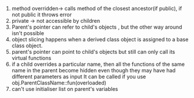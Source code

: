 1. method overridden-> calls method of the closest ancestor(if public), if not public it throws error
2. private -> not accessible by children
3. Parent's pointer can refer to child's objects , but the other way around isn't possible
4. object slicing happens when a derived class object is assigned to a base class object.
5. parent's pointer can point to child's objects but still can only call its virtual functions
6. if a child overrides a particular name, then all the functions of the same name in the parent become hidden even though they may have had different parameters as input
It can be called if you use obj.ParentClassName::fun(overloaded)
7. can't use initialiser list on parent's variables